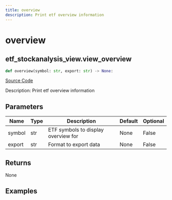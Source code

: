 ```yaml
---
title: overview
description: Print etf overview information
---
```

# overview

## etf_stockanalysis_view.view_overview

```python
def overview(symbol: str, export: str) -> None:
```
[Source Code](https://github.com/OpenBB-finance/OpenBBTerminal/tree/main/openbb_terminal/etf/stockanalysis_view.py#L16)

Description: Print etf overview information

## Parameters

| Name | Type | Description | Default | Optional |
| ---- | ---- | ----------- | ------- | -------- |
| symbol | str | ETF symbols to display overview for | None | False |
| export | str | Format to export data | None | False |

## Returns

None

## Examples

